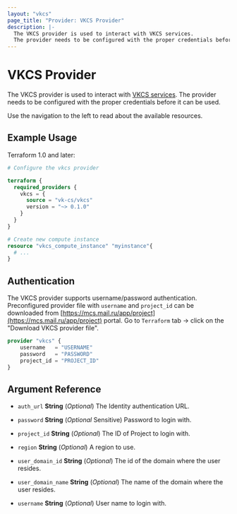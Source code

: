```yaml
---
layout: "vkcs"
page_title: "Provider: VKCS Provider"
description: |-
  The VKCS provider is used to interact with VKCS services.
  The provider needs to be configured with the proper credentials before it can be used.
---
```


# VKCS Provider

The VKCS provider is used to interact with [VKCS services](https://mcs.mail.ru/). The provider needs to be configured with the proper credentials before it can be used.

Use the navigation to the left to read about the available resources.

## Example Usage

Terraform 1.0 and later:

```terraform
# Configure the vkcs provider

terraform {
  required_providers {
    vkcs = {
      source = "vk-cs/vkcs"
      version = "~> 0.1.0"
    }
  }
}

# Create new compute instance
resource "vkcs_compute_instance" "myinstance"{
  # ...
}
```

## Authentication

The VKCS provider supports username/password authentication. Preconfigured provider file with `username` and `project_id` can be downloaded from [https://mcs.mail.ru/app/project](https://mcs.mail.ru/app/project) portal. Go to `Terraform` tab -> click on the "Download VKCS provider file".

```terraform
provider "vkcs" {
    username   = "USERNAME"
    password   = "PASSWORD"
    project_id = "PROJECT_ID"
}
```

## Argument Reference
- `auth_url` **String** (*Optional*) The Identity authentication URL.

- `password` **String** (*Optional* Sensitive) Password to login with.

- `project_id` **String** (*Optional*) The ID of Project to login with.

- `region` **String** (*Optional*) A region to use.

- `user_domain_id` **String** (*Optional*) The id of the domain where the user resides.

- `user_domain_name` **String** (*Optional*) The name of the domain where the user resides.

- `username` **String** (*Optional*) User name to login with.



